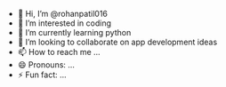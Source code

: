 - 👋 Hi, I’m @rohanpatil016
- 👀 I’m interested in coding 
- 🌱 I’m currently learning python
- 💞️ I’m looking to collaborate on app development ideas 
- 📫 How to reach me ...
- 😄 Pronouns: ...
- ⚡ Fun fact: ...

<!---
rohanpatil016/rohanpatil016 is a ✨ special ✨ repository because its `README.md` (this file) appears on your GitHub profile.
You can click the Preview link to take a look at your changes.
--->
